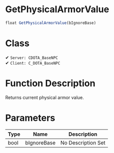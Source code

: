 # GetPhysicalArmorValue
```js
float GetPhysicalArmorValue(bIgnoreBase)
```
# Class
✔ `Server: CDOTA_BaseNPC`  
✔ `Client: C_DOTA_BaseNPC`  

# Function Description
Returns current physical armor value.
# Parameters
Type|Name|Description
--|--|--
bool|bIgnoreBase|No Description Set
